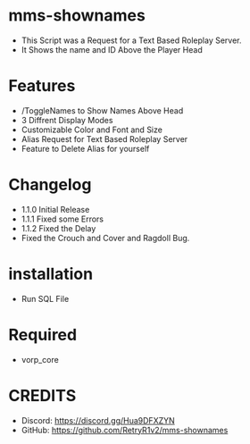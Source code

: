 # mms-shownames

- This Script was a Request for a Text Based Roleplay Server.
- It Shows the name and ID Above the Player Head

# Features
 
- /ToggleNames to Show Names Above Head
- 3 Diffrent Display Modes
- Customizable Color and Font and Size
- Alias Request for Text Based Roleplay Server
- Feature to Delete Alias for yourself

# Changelog

- 1.1.0 Initial Release
- 1.1.1 Fixed some Errors
- 1.1.2 Fixed the Delay
- Fixed the Crouch and Cover and Ragdoll Bug.

# installation 

- Run SQL File

# Required

- vorp_core


# CREDITS
- Discord: https://discord.gg/Hua9DFXZYN
- GitHub: https://github.com/RetryR1v2/mms-shownames